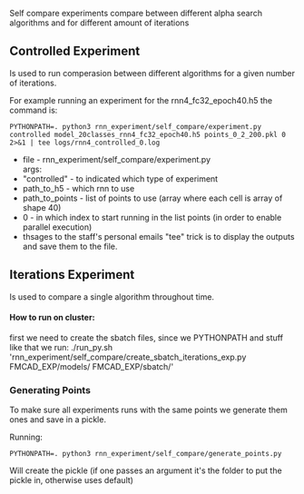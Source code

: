 Self compare experiments compare between different alpha search algorithms and for different amount of iterations

## Controlled Experiment
Is used to run comperasion between different algorithms for a given number of iterations.

For example running an experiment for the rnn4_fc32_epoch40.h5 the command is:
  
    PYTHONPATH=. python3 rnn_experiment/self_compare/experiment.py controlled model_20classes_rnn4_fc32_epoch40.h5 points_0_2_200.pkl 0 2>&1 | tee logs/rnn4_controlled_0.log

* file - rnn_experiment/self_compare/experiment.py   
args:  
* "controlled" - to indicated which type of experiment
* path_to_h5 - which rnn to use
* path_to_points - list of points to use (array where each cell is array of shape
40\)
* 0 - in which index to start running in the list points (in order to enable
parallel execution) 
* thsages to the staff's personal emails "tee" trick is to display the outputs and save them to the file.


## Iterations Experiment 
Is used to compare a single algorithm throughout time.  

#### How to run on cluster:
first we need to create the sbatch files, since we PYTHONPATH and stuff like
that we run:
    ./run_py.sh 'rnn_experiment/self_compare/create_sbatch_iterations_exp.py FMCAD_EXP/models/ FMCAD_EXP/sbatch/'


### Generating Points
To make sure all experiments runs with the same points we generate them ones and save in a pickle.

Running:

    PYTHONPATH=. python3 rnn_experiment/self_compare/generate_points.py
    
Will create the pickle (if one passes an argument it's the folder to put the pickle in, otherwise uses default) 



